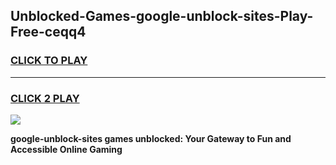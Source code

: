 
## Unblocked-Games-google-unblock-sites-Play-Free-ceqq4
<h3>
<a href="https://premium76.site?title=google-unblock-sites&ref=18A1">CLICK TO PLAY</a></h3>
<hr>

<h3>
<a href="https://premium76.site?title=google-unblock-sites&ref=18A1">CLICK 2 PLAY</a>
  
</h3>

<a href="https://premium76.site?title=google-unblock-sites&ref=18A1"><img src="https://clearcache.store/games.png"></a>


**google-unblock-sites games unblocked: Your Gateway to Fun and Accessible Online Gaming**

